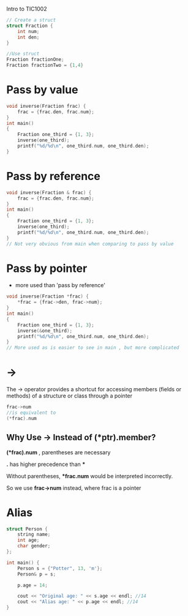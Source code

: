 Intro to TIC1002

```cpp
// Create a struct
struct Fraction {
    int num;
    int den;
}

//Use struct
Fraction fractionOne;
Fraction fractionTwo = {1,4}

```

# Pass by value

```cpp
void inverse(Fraction frac) {
    frac = {frac.den, frac.num};
}
int main()
{
    Fraction one_third = {1, 3};
    inverse(one_third);
    printf("%d/%d\n", one_third.num, one_third.den);
}
```

# Pass by reference

```cpp
void inverse(Fraction & frac) {
    frac = {frac.den, frac.num};
}
int main()
{
    Fraction one_third = {1, 3};
    inverse(one_third);
    printf("%d/%d\n", one_third.num, one_third.den);
}
// Not very obvious from main when comparing to pass by value
```

# Pass by pointer

- more used than 'pass by reference'

```cpp
void inverse(Fraction *frac) {
    *frac = {frac->den, frac->num};
}
int main()
{
    Fraction one_third = {1, 3};
    inverse(&one_third);
    printf("%d/%d\n", one_third.num, one_third.den);
}
// More used as is easier to see in main , but more complicated

```

# ->

The -> operator provides a shortcut for accessing members (fields or methods) of a structure or class through a pointer

```cpp
frac->num
//is equivalent to
(*frac).num
```

## Why Use -> Instead of (\*ptr).member?

**(\*frac).num** , parentheses are necessary

**.** has higher precedence than **\***

Without parentheses, **\*frac.num** would be interpreted incorrectly.

So we use **frac->num** instead, where frac is a pointer

# Alias

```cpp
struct Person {
    string name;
    int age;
    char gender;
};

int main() {
    Person s = {"Potter", 13, 'm'};
    Person& p = s;

    p.age = 14;

    cout << "Original age: " << s.age << endl; //14
    cout << "Alias age: " << p.age << endl; //14
}
```
